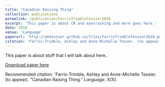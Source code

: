 ```yaml
---
title: "Canadian Raising Thing"
collection: publications
permalink: /publication/FarrisTrimbleTessier2018
excerpt: 'This paper is about CR and eyetracking and more goes here.'
date: 2018
venue: 'Language'
paperurl: 'http://amtessier.github.io/files/FarrisTrimbleTessier2018.pdf'
citation: 'Farris-Trimble, Ashley and Anne-Michelle Tesser. (to appear). &quot;Canadian Raising Thing.&quot; <i>Language</i>. X(X).'
---
```

This paper is about stuff that I will talk about here..

[Download paper here](http://amtessier.github.io/files/FarrisTrimbleTessier2018.pdf)

Recommended citation: 'Farris-Trimble, Ashley and Anne-Michelle Tessier. (to appear). "Canadian Raising Thing." <i>Language</i>. X(X).
